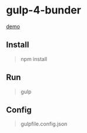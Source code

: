 # gulp-4-bunder

[demo](https://actarian.github.io/gulp-4-bunder/)

## Install
> npm install

## Run
> gulp

## Config
> gulpfile.config.json
